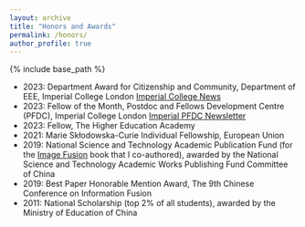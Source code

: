 ```yaml
---
layout: archive
title: "Honors and Awards"
permalink: /honors/
author_profile: true
---
```

{% include base_path %}


- 2023: Department Award for Citizenship and Community, Department of EEE, Imperial College London [Imperial College News](https://www.imperial.ac.uk/news/250163/great-contributions-eee-thanks-celebrates-colleagues/)  
- 2023: Fellow of the Month, Postdoc and Fellows Development Centre (PFDC), Imperial College London [Imperial PFDC Newsletter](https://icpostdocfellowsdevelopmentcentreepm.newsweaver.com/6fmnosak95/1fftgrnkwzim5ti3wepqzp?lang=en&a=2&p=11850824&t=4496005)
- 2023: Fellow,  The Higher Education Academy
- 2021: Marie Skłodowska-Curie Individual Fellowship, European Union
- 2019: National Science and Technology Academic Publication Fund (for the [Image Fusion](https://link.springer.com/book/10.1007/978-981-15-4867-3#aboutAuthors) book that I co-authored), awarded by the National Science and Technology Academic Works Publishing Fund Committee of China
- 2019: Best Paper Honorable Mention Award, The 9th Chinese Conference on Information Fusion 
- 2011: National Scholarship (top 2% of all students), awarded by the Ministry of Education of China 
